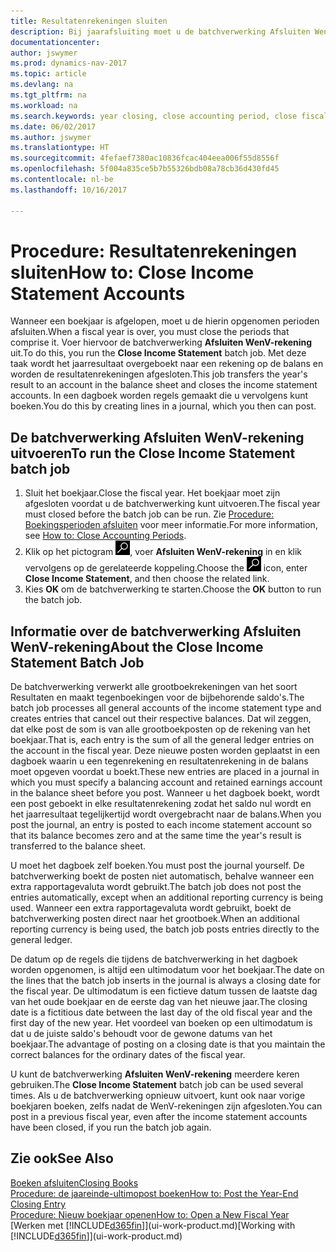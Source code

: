```yaml
---
title: Resultatenrekeningen sluiten
description: Bij jaarafsluiting moet u de batchverwerking Afsluiten WenV-rekening uitvoeren om de boekhoudperioden te sluiten die het boekjaar vormen.
documentationcenter: 
author: jswymer
ms.prod: dynamics-nav-2017
ms.topic: article
ms.devlang: na
ms.tgt_pltfrm: na
ms.workload: na
ms.search.keywords: year closing, close accounting period, close fiscal year, bank account detailed trial balance
ms.date: 06/02/2017
ms.author: jswymer
ms.translationtype: HT
ms.sourcegitcommit: 4fefaef7380ac10836fcac404eea006f55d8556f
ms.openlocfilehash: 5f004a835ce5b7b55326bdb08a78cb36d430fd45
ms.contentlocale: nl-be
ms.lasthandoff: 10/16/2017

---
```

# <a name="how-to-close-income-statement-accounts"></a><span data-ttu-id="789d1-103">Procedure: Resultatenrekeningen sluiten</span><span class="sxs-lookup"><span data-stu-id="789d1-103">How to: Close Income Statement Accounts</span></span>
<span data-ttu-id="789d1-104">Wanneer een boekjaar is afgelopen, moet u de hierin opgenomen perioden afsluiten.</span><span class="sxs-lookup"><span data-stu-id="789d1-104">When a fiscal year is over, you must close the periods that comprise it.</span></span> <span data-ttu-id="789d1-105">Voer hiervoor de batchverwerking **Afsluiten WenV-rekening** uit.</span><span class="sxs-lookup"><span data-stu-id="789d1-105">To do this, you run the **Close Income Statement** batch job.</span></span> <span data-ttu-id="789d1-106">Met deze taak wordt het jaarresultaat overgeboekt naar een rekening op de balans en worden de resultatenrekeningen afgesloten.</span><span class="sxs-lookup"><span data-stu-id="789d1-106">This job transfers the year's result to an account in the balance sheet and closes the income statement accounts.</span></span> <span data-ttu-id="789d1-107">In een dagboek worden regels gemaakt die u vervolgens kunt boeken.</span><span class="sxs-lookup"><span data-stu-id="789d1-107">You do this by creating lines in a journal, which you then can post.</span></span>

## <a name="to-run-the-close-income-statement-batch-job"></a><span data-ttu-id="789d1-108">De batchverwerking Afsluiten WenV-rekening uitvoeren</span><span class="sxs-lookup"><span data-stu-id="789d1-108">To run the Close Income Statement batch job</span></span>
1. <span data-ttu-id="789d1-109">Sluit het boekjaar.</span><span class="sxs-lookup"><span data-stu-id="789d1-109">Close the fiscal year.</span></span> <span data-ttu-id="789d1-110">Het boekjaar moet zijn afgesloten voordat u de batchverwerking kunt uitvoeren.</span><span class="sxs-lookup"><span data-stu-id="789d1-110">The fiscal year must closed before the batch job can be run.</span></span> <span data-ttu-id="789d1-111">Zie [Procedure: Boekingsperioden afsluiten](year-close-account-periods.md) voor meer informatie.</span><span class="sxs-lookup"><span data-stu-id="789d1-111">For more information, see [How to: Close Accounting Periods](year-close-account-periods.md).</span></span>
2. <span data-ttu-id="789d1-112">Klik op het pictogram ![Zoeken naar pagina of rapport](media/ui-search/search_small.png "pictogram Zoeken naar pagina of rapport"), voer **Afsluiten WenV-rekening** in en klik vervolgens op de gerelateerde koppeling.</span><span class="sxs-lookup"><span data-stu-id="789d1-112">Choose the ![Search for Page or Report](media/ui-search/search_small.png "Search for Page or Report icon") icon, enter **Close Income Statement**, and then choose the related link.</span></span>
3. <span data-ttu-id="789d1-113">Kies **OK** om de batchverwerking te starten.</span><span class="sxs-lookup"><span data-stu-id="789d1-113">Choose the **OK** button to run the batch job.</span></span>

## <a name="about-the-close-income-statement-batch-job"></a><span data-ttu-id="789d1-114">Informatie over de batchverwerking Afsluiten WenV-rekening</span><span class="sxs-lookup"><span data-stu-id="789d1-114">About the Close Income Statement Batch Job</span></span>
<span data-ttu-id="789d1-115">De batchverwerking verwerkt alle grootboekrekeningen van het soort Resultaten en maakt tegenboekingen voor de bijbehorende saldo's.</span><span class="sxs-lookup"><span data-stu-id="789d1-115">The batch job processes all general accounts of the income statement type and creates entries that cancel out their respective balances.</span></span> <span data-ttu-id="789d1-116">Dat wil zeggen, dat elke post de som is van alle grootboekposten op de rekening van het boekjaar.</span><span class="sxs-lookup"><span data-stu-id="789d1-116">That is, each entry is the sum of all the general ledger entries on the account in the fiscal year.</span></span> <span data-ttu-id="789d1-117">Deze nieuwe posten worden geplaatst in een dagboek waarin u een tegenrekening en resultatenrekening in de balans moet opgeven voordat u boekt.</span><span class="sxs-lookup"><span data-stu-id="789d1-117">These new entries are placed in a journal in which you must specify a balancing account and retained earnings account in the balance sheet before you post.</span></span> <span data-ttu-id="789d1-118">Wanneer u het dagboek boekt, wordt een post geboekt in elke resultatenrekening zodat het saldo nul wordt en het jaarresultaat tegelijkertijd wordt overgebracht naar de balans.</span><span class="sxs-lookup"><span data-stu-id="789d1-118">When you post the journal, an entry is posted to each income statement account so that its balance becomes zero and at the same time the year's result is transferred to the balance sheet.</span></span>

<span data-ttu-id="789d1-119">U moet het dagboek zelf boeken.</span><span class="sxs-lookup"><span data-stu-id="789d1-119">You must post the journal yourself.</span></span> <span data-ttu-id="789d1-120">De batchverwerking boekt de posten niet automatisch, behalve wanneer een extra rapportagevaluta wordt gebruikt.</span><span class="sxs-lookup"><span data-stu-id="789d1-120">The batch job does not post the entries automatically, except when an additional reporting currency is being used.</span></span> <span data-ttu-id="789d1-121">Wanneer een extra rapportagevaluta wordt gebruikt, boekt de batchverwerking posten direct naar het grootboek.</span><span class="sxs-lookup"><span data-stu-id="789d1-121">When an additional reporting currency is being used, the batch job posts entries directly to the general ledger.</span></span>

<span data-ttu-id="789d1-122">De datum op de regels die tijdens de batchverwerking in het dagboek worden opgenomen, is altijd een ultimodatum voor het boekjaar.</span><span class="sxs-lookup"><span data-stu-id="789d1-122">The date on the lines that the batch job inserts in the journal is always a closing date for the fiscal year.</span></span> <span data-ttu-id="789d1-123">De ultimodatum is een fictieve datum tussen de laatste dag van het oude boekjaar en de eerste dag van het nieuwe jaar.</span><span class="sxs-lookup"><span data-stu-id="789d1-123">The closing date is a fictitious date between the last day of the old fiscal year and the first day of the new year.</span></span> <span data-ttu-id="789d1-124">Het voordeel van boeken op een ultimodatum is dat u de juiste saldo's behoudt voor de gewone datums van het boekjaar.</span><span class="sxs-lookup"><span data-stu-id="789d1-124">The advantage of posting on a closing date is that you maintain the correct balances for the ordinary dates of the fiscal year.</span></span>

<span data-ttu-id="789d1-125">U kunt de batchverwerking **Afsluiten WenV-rekening** meerdere keren gebruiken.</span><span class="sxs-lookup"><span data-stu-id="789d1-125">The **Close Income Statement** batch job can be used several times.</span></span> <span data-ttu-id="789d1-126">Als u de batchverwerking opnieuw uitvoert, kunt ook naar vorige boekjaren boeken, zelfs nadat de WenV-rekeningen zijn afgesloten.</span><span class="sxs-lookup"><span data-stu-id="789d1-126">You can post in a previous fiscal year, even after the income statement accounts have been closed, if you run the batch job again.</span></span>

## <a name="see-also"></a><span data-ttu-id="789d1-127">Zie ook</span><span class="sxs-lookup"><span data-stu-id="789d1-127">See Also</span></span>
[<span data-ttu-id="789d1-128">Boeken afsluiten</span><span class="sxs-lookup"><span data-stu-id="789d1-128">Closing Books</span></span>](year-close-books.md)  
[<span data-ttu-id="789d1-129">Procedure: de jaareinde-ultimopost boeken</span><span class="sxs-lookup"><span data-stu-id="789d1-129">How to: Post the Year-End Closing Entry</span></span>](year-how-post-year-end-close-entry.md)  
[<span data-ttu-id="789d1-130">Procedure: Nieuw boekjaar openen</span><span class="sxs-lookup"><span data-stu-id="789d1-130">How to: Open a New Fiscal Year</span></span>](finance-how-open-new-fiscal-year.md)  
<span data-ttu-id="789d1-131">[Werken met [!INCLUDE[d365fin](includes/d365fin_md.md)]](ui-work-product.md)</span><span class="sxs-lookup"><span data-stu-id="789d1-131">[Working with [!INCLUDE[d365fin](includes/d365fin_md.md)]](ui-work-product.md)</span></span>

